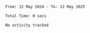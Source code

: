 <!--START_SECTION:waka-->

```txt
From: 12 May 2024 - To: 12 May 2025

Total Time: 0 secs

No activity tracked
```

<!--END_SECTION:waka-->

